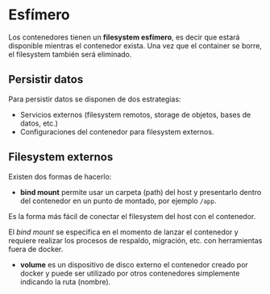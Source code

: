 # Esfímero

Los contenedores tienen un **filesystem esfímero**, es decir que estará disponible mientras el contenedor exista. Una vez que el container se borre, el filesystem también será eliminado.

## Persistir datos

Para persistir datos se disponen de dos estrategias:

- Servicios externos (filesystem remotos, storage de objetos, bases de datos, etc.)
- Configuraciones del contenedor para filesystem externos.

## Filesystem externos

Existen dos formas de hacerlo: 

- **bind mount** permite usar un carpeta (path) del host y presentarlo dentro del contenedor en un punto de montado, por ejemplo `/app`.   

Es la forma más fácil de conectar el filesystem del host con el contenedor. 

El _bind mount_ se especifica en el momento de lanzar el contenedor y requiere realizar los procesos de respaldo, migración, etc. con herramientas fuera de docker.

- **volume** es un dispositivo de disco externo el contenedor creado por docker y puede ser utilizado por otros contenedores simplemente indicando la ruta (nombre).



